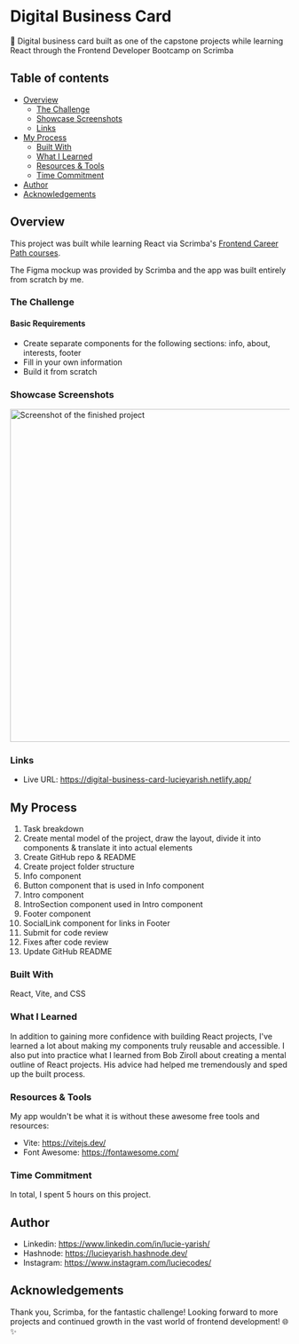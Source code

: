 # Digital Business Card
📇 Digital business card built as one of the capstone projects while learning React through the Frontend Developer Bootcamp on Scrimba

## Table of contents

- [Overview](#overview)
  - [The Challenge](#the-challenge)
  - [Showcase Screenshots](#showcase-screenshots)
  - [Links](#links)
- [My Process](#my-process)
  - [Built With](#built-with)
  - [What I Learned](#what-i-learned)
  - [Resources & Tools](#resources-and-tools)
  - [Time Commitment](#time-commitment)
- [Author](#author)
- [Acknowledgements](#acknowledgements)

## Overview

This project was built while learning React via Scrimba's [Frontend Career Path courses](https://scrimba.com/learn/frontend).

The Figma mockup was provided by Scrimba and the app was built entirely from scratch by me.

### The Challenge

#### Basic Requirements

- Create separate components for the following sections: info, about, interests, footer
- Fill in your own information
- Build it from scratch

### Showcase Screenshots

<img width="600" alt="Screenshot of the finished project" src="https://github.com/lucieyarish/digital-business-card/assets/79669599/a5f70dbd-0704-4624-9fd4-a2bd3f085aa3">

### Links

- Live URL: https://digital-business-card-lucieyarish.netlify.app/

## My Process

1. Task breakdown
2. Create mental model of the project, draw the layout, divide it into components & translate it into actual elements
3. Create GitHub repo & README
4. Create project folder structure
5. Info component
6. Button component that is used in Info component
7. Intro component
8. IntroSection component used in Intro component
9. Footer component
10. SocialLink component for links in Footer
14. Submit for code review
15. Fixes after code review
16. Update GitHub README

### Built With

React, Vite, and CSS

### What I Learned

In addition to gaining more confidence with building React projects, I've learned a lot about making my components truly reusable and accessible. I also put into practice what I learned from Bob Ziroll about creating a mental outline of React projects. His advice had helped me tremendously and sped up the built process.

### Resources & Tools

My app wouldn't be what it is without these awesome free tools and resources:
- Vite: https://vitejs.dev/
- Font Awesome: https://fontawesome.com/

### Time Commitment

In total, I spent 5 hours on this project.

## Author

- Linkedin: https://www.linkedin.com/in/lucie-yarish/
- Hashnode: https://lucieyarish.hashnode.dev/
- Instagram: https://www.instagram.com/luciecodes/

## Acknowledgements

Thank you, Scrimba, for the fantastic challenge! Looking forward to more projects and continued growth in the vast world of frontend development! 🌐✨
